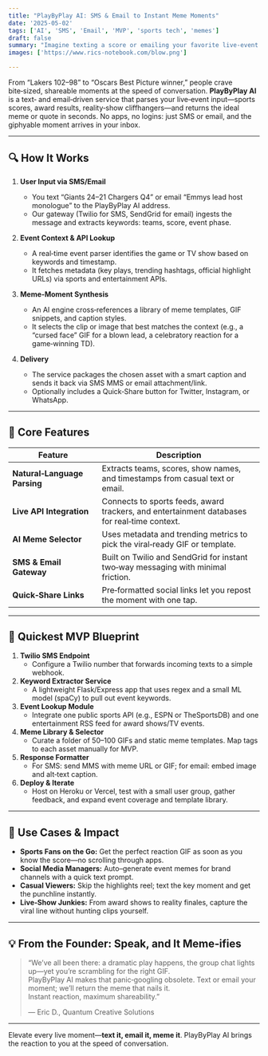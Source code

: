 ```yaml
---
title: "PlayByPlay AI: SMS & Email to Instant Meme Moments"  
date: '2025-05-02'  
tags: ['AI', 'SMS', 'Email', 'MVP', 'sports tech', 'memes']  
draft: false  
summary: "Imagine texting a score or emailing your favorite live‑event details and instantly receiving the perfect memeable highlight—PlayByPlay AI turns any live TV moment into shareable gold via SMS or email."  
images: ['https://www.rics-notebook.com/blow.png']  

---
```


From “Lakers 102–98” to “Oscars Best Picture winner,” people crave bite‑sized, shareable moments at the speed of conversation. **PlayByPlay AI** is a text‑ and email‑driven service that parses your live‑event input—sports scores, award results, reality‑show cliffhangers—and returns the ideal meme or quote in seconds. No apps, no logins: just SMS or email, and the giphyable moment arrives in your inbox.

---

## 🔍 How It Works

1. **User Input via SMS/Email**  
   - You text “Giants 24–21 Chargers Q4” or email “Emmys lead host monologue” to the PlayByPlay AI address.  
   - Our gateway (Twilio for SMS, SendGrid for email) ingests the message and extracts keywords: teams, score, event phase.

2. **Event Context & API Lookup**  
   - A real‑time event parser identifies the game or TV show based on keywords and timestamp.  
   - It fetches metadata (key plays, trending hashtags, official highlight URLs) via sports and entertainment APIs.

3. **Meme‑Moment Synthesis**  
   - An AI engine cross‑references a library of meme templates, GIF snippets, and caption styles.  
   - It selects the clip or image that best matches the context (e.g., a “cursed face” GIF for a blown lead, a celebratory reaction for a game‑winning TD).

4. **Delivery**  
   - The service packages the chosen asset with a smart caption and sends it back via SMS MMS or email attachment/link.  
   - Optionally includes a Quick‑Share button for Twitter, Instagram, or WhatsApp.

---

## 🔧 Core Features

| Feature                        | Description                                                                                      |
|--------------------------------|--------------------------------------------------------------------------------------------------|
| **Natural‑Language Parsing**   | Extracts teams, scores, show names, and timestamps from casual text or email.                    |
| **Live API Integration**       | Connects to sports feeds, award trackers, and entertainment databases for real‑time context.     |
| **AI Meme Selector**           | Uses metadata and trending metrics to pick the viral‑ready GIF or template.                      |
| **SMS & Email Gateway**        | Built on Twilio and SendGrid for instant two‑way messaging with minimal friction.                |
| **Quick‑Share Links**          | Pre‑formatted social links let you repost the moment with one tap.                               |

---

## 🚧 Quickest MVP Blueprint

1. **Twilio SMS Endpoint**  
   - Configure a Twilio number that forwards incoming texts to a simple webhook.  
2. **Keyword Extractor Service**  
   - A lightweight Flask/Express app that uses regex and a small ML model (spaCy) to pull out event keywords.  
3. **Event Lookup Module**  
   - Integrate one public sports API (e.g., ESPN or TheSportsDB) and one entertainment RSS feed for award shows/TV events.  
4. **Meme Library & Selector**  
   - Curate a folder of 50–100 GIFs and static meme templates. Map tags to each asset manually for MVP.  
5. **Response Formatter**  
   - For SMS: send MMS with meme URL or GIF; for email: embed image and alt‑text caption.  
6. **Deploy & Iterate**  
   - Host on Heroku or Vercel, test with a small user group, gather feedback, and expand event coverage and template library.

---

## 🚀 Use Cases & Impact

- **Sports Fans on the Go:** Get the perfect reaction GIF as soon as you know the score—no scrolling through apps.  
- **Social Media Managers:** Auto–generate event memes for brand channels with a quick text prompt.  
- **Casual Viewers:** Skip the highlights reel; text the key moment and get the punchline instantly.  
- **Live‑Show Junkies:** From award shows to reality finales, capture the viral line without hunting clips yourself.  

---

## 💡 From the Founder: Speak, and It Meme‑ifies

> “We’ve all been there: a dramatic play happens, the group chat lights up—yet you’re scrambling for the right GIF.  
> PlayByPlay AI makes that panic‑googling obsolete. Text or email your moment; we’ll return the meme that nails it.  
> Instant reaction, maximum shareability.”  
>  
> — Eric D., Quantum Creative Solutions

---

Elevate every live moment—**text it, email it, meme it**. PlayByPlay AI brings the reaction to you at the speed of conversation.  
